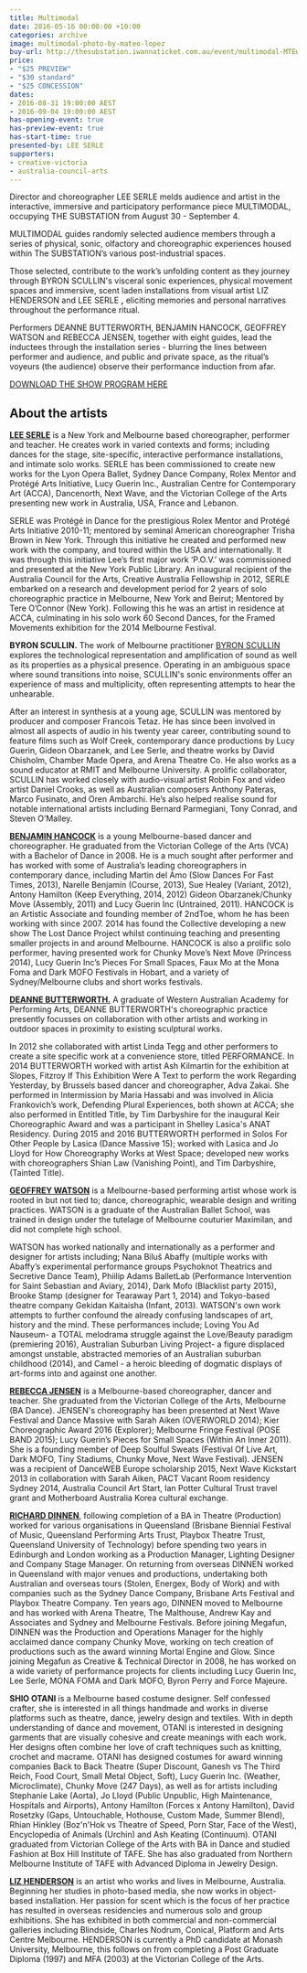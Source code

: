 ```yaml
---
title: Multimodal
date: 2016-05-16 00:00:00 +10:00
categories: archive
image: multimodal-photo-by-mateo-lopez
buy-url: http://thesubstation.iwannaticket.com.au/event/multimodal-MTEwNjY
price:
- "$25 PREVIEW"
- "$30 standard"
- "$25 CONCESSION"
dates:
- 2016-08-31 19:00:00 AEST
- 2016-09-04 19:00:00 AEST
has-opening-event: true
has-preview-event: true
has-start-time: true
presented-by: LEE SERLE
supporters:
- creative-victoria
- australia-council-arts
---
```


Director and choreographer LEE SERLE melds audience and artist in the interactive, immersive and participatory performance piece MULTIMODAL, occupying THE SUBSTATION from August 30 - September 4.

MULTIMODAL guides randomly selected audience members through a series of physical, sonic, olfactory and choreographic experiences housed within The SUBSTATION’s various post-industrial spaces.

Those selected, contribute to the work’s unfolding content as they journey through BYRON SCULLIN's visceral sonic experiences, physical movement spaces and immersive, scent laden installations from visual artist LIZ HENDERSON and LEE SERLE **,** eliciting memories and personal narratives throughout the performance ritual.

Performers DEANNE BUTTERWORTH, BENJAMIN HANCOCK, GEOFFREY WATSON and REBECCA JENSEN, together with eight guides, lead the inductees through the installation series - blurring the lines between performer and audience, and public and private space, as the ritual’s voyeurs (the audience) observe their performance induction from afar.

[DOWNLOAD THE SHOW PROGRAM HERE](SubstationShowProgram-Multimodal-v1.3.pdf)

## About the artists

[**LEE SERLE**](http://www.leeserle.com/) is a New York and Melbourne based choreographer, performer and teacher. He creates work in varied contexts and forms; including dances for the stage, site-specific, interactive performance installations, and intimate solo works. SERLE has been commissioned to create new works for the Lyon Opera Ballet, Sydney Dance Company, Rolex Mentor and Protégé Arts Initiative, Lucy Guerin Inc., Australian Centre for Contemporary Art (ACCA), Dancenorth, Next Wave, and the Victorian College of the Arts presenting new work in Australia, USA, France and Lebanon.

SERLE was Protégé in Dance for the prestigious Rolex Mentor and Protégé Arts Initiative 2010-11; mentored by seminal American choreographer Trisha Brown in New York. Through this initiative he created and performed new work with the company, and toured within the USA and internationally. It was through this initiative Lee’s first major work ‘P.O.V.’ was commissioned and presented at the New York Public Library. An inaugural recipient of the Australia Council for the Arts, Creative Australia Fellowship in 2012, SERLE embarked on a research and development period for 2 years of solo choreographic practice in Melbourne, New York and Beirut; Mentored by Tere O’Connor (New York). Following this he was an artist in residence at ACCA, culminating in his solo work 60 Second Dances, for the Framed Movements exhibition for the 2014 Melbourne Festival.

**BYRON SCULLIN.** The work of Melbourne practitioner [BYRON SCULLIN](http://www.byronscullin.com/) explores the technological representation and amplification of sound as well as its properties as a physical presence. Operating in an ambiguous space where sound transitions into noise, SCULLIN's sonic environments offer an experience of mass and multiplicity, often representing attempts to hear the unhearable.

After an interest in synthesis at a young age, SCULLIN was mentored by producer and composer Francois Tetaz. He has since been involved in almost all aspects of audio in his twenty year career, contributing sound to feature films such as Wolf Creek, contemporary dance productions by Lucy Guerin, Gideon Obarzanek, and Lee Serle, and theatre works by David Chisholm, Chamber Made Opera, and Arena Theatre Co. He also works as a sound educator at RMIT and Melbourne University. A prolific collaborator, SCULLIN has worked closely with audio-visual artist Robin Fox and video artist Daniel Crooks, as well as Australian composers Anthony Pateras, Marco Fusinato, and Oren Ambarchi. He’s also helped realise sound for notable international artists including Bernard Parmegiani, Tony Conrad, and Steven O’Malley.

[**BENJAMIN HANCOCK**](http://hancockbenjamin.tumblr.com/) is a young Melbourne-based dancer and choreographer. He graduated from the Victorian College of the Arts (VCA) with a Bachelor of Dance in 2008. He is a much sought after performer and has worked with some of Australia’s leading choreographers in contemporary dance, including Martin del Amo (Slow Dances For Fast Times, 2013), Narelle Benjamin (Course, 2013), Sue Healey (Variant, 2012), Antony Hamilton (Keep Everything, 2014, 2012) Gideon Obarzanek/Chunky Move (Assembly, 2011) and Lucy Guerin Inc (Untrained, 2011). HANCOCK is an Artistic Associate and founding member of 2ndToe, whom he has been working with since 2007. 2014 has found the Collective developing a new show The Lost Dance Project whilst continuing teaching and presenting smaller projects in and around Melbourne. HANCOCK is also a prolific solo performer, having presented work for Chunky Move’s Next Move (Princess 2014), Lucy Guerin Inc’s Pieces For Small Spaces, Faux Mo at the Mona Foma and Dark MOFO Festivals in Hobart, and a variety of Sydney/Melbourne clubs and short works festivals.

[**DEANNE BUTTERWORTH.**]((http://www.deannebutterworth.com)) A graduate of Western Australian Academy for Performing Arts, DEANNE BUTTERWORTH's choreographic practice presently focusses on collaboration with other artists and working in outdoor spaces in proximity to existing sculptural works.

In 2012 she collaborated with artist Linda Tegg and other performers to create a site specific work at a convenience store, titled PERFORMANCE. In 2014 BUTTERWORTH worked with artist Ash Kilmartin for the exhibition at Slopes, Fitzroy If This Exhibition Were A Text to perform the work Regarding Yesterday, by Brussels based dancer and choreographer, Adva Zakai. She performed in Intermission by Maria Hassabi and was involved in Alicia Frankovich’s work, Defending Plural Experiences, both shown at ACCA; she also performed in Entitled Title, by Tim Darbyshire for the inaugural Keir Choreographic Award and was a participant in Shelley Lasica's ANAT Residency. During 2015 and 2016 BUTTERWORTH performed in Solos For Other People by Lasica (Dance Massive 15); worked with Lasica and Jo Lloyd for How Choreography Works at West Space; developed new works with choreographers Shian Law (Vanishing Point), and Tim Darbyshire, (Tainted Title).

[**GEOFFREY WATSON**](http://www.geofferygeoffreygeoffrey.com) is a Melbourne-based performing artist whose work is rooted in but not tied to; dance, choreographic, wearable design and writing practices. WATSON is a graduate of the Australian Ballet School, was trained in design under the tutelage of Melbourne couturier Maximilan, and did not complete high school.

WATSON has worked nationally and internationally as a performer and designer for artists including; Nana Biluš Abaffy (multiple works with Abaffy’s experimental performance groups Psychoknot Theatrics and Secretive Dance Team), Phiilip Adams BalletLab (Performance Intervention for Saint Sebastian and Aviary, 2014), Dark Mofo (Blacklist party 2015), Brooke Stamp (designer for Tearaway Part 1, 2014) and Tokyo-based theatre company Gekidan Kaitaisha (Infant, 2013). WATSON's own work attempts to further confound the already confusing landscapes of art, history and the mind. These performances include; Loving You Ad Nauseum- a TOTAL melodrama struggle against the Love/Beauty paradigm (premiering 2016), Australian Suburban Living Project- a figure displaced amongst unstable, abstracted memories of an Australian suburban childhood (2014), and Camel - a heroic bleeding of dogmatic displays of art-forms into and against one another.

[**REBECCA JENSEN**](http://chunkymove.com.au/public-dance-programs/public-dance-classes/our-teachers/rebecca-jensen/) is a Melbourne-based choreographer, dancer and teacher. She graduated from the Victorian College of the Arts, Melbourne (BA Dance). JENSEN's choreography has been presented at Next Wave Festival and Dance Massive with Sarah Aiken (OVERWORLD 2014); Kier Choreographic Award 2016 (Explorer); Melbourne Fringe Festival (POSE BAND 2015); Lucy Guerin’s Pieces for Small Spaces (Within An Inner 2011). She is a founding member of Deep Soulful Sweats (Festival Of Live Art, Dark MOFO, Tiny Stadiums, Chunky Move, Next Wave Festival). JENSEN was a recipient of DanceWEB Europe scholarship 2015, Next Wave Kickstart 2013 in collaboration with Sarah Aiken, PACT Vacant Room residency Sydney 2014, Australia Council Art Start, Ian Potter Cultural Trust travel grant and Motherboard Australia Korea cultural exchange.

[**RICHARD DINNEN**](http://megafun.com.au/), following completion of a BA in Theatre (Production) worked for various organisations in Queensland (Brisbane Biennial Festival of Music, Queensland Performing Arts Trust, Playbox Theatre Trust, Queensland University of Technology) before spending two years in Edinburgh and London working as a Production Manager, Lighting Designer and Company Stage Manager. On returning from overseas DINNEN worked in Queensland with major venues and productions, undertaking both Australian and overseas tours (Stolen, Energex, Body of Work) and with companies such as the Sydney Dance Company, Brisbane Arts Festival and Playbox Theatre Company. Ten years ago, DINNEN moved to Melbourne and has worked with Arena Theatre, The Malthouse, Andrew Kay and Associates and Sydney and Melbourne Festivals. Before joining Megafun, DINNEN was the Production and Operations Manager for the highly acclaimed dance company Chunky Move, working on tech creation of productions such as the award winning Mortal Engine and Glow. Since joining Megafun as Creative & Technical Director in 2008, he has worked on a wide variety of performance projects for clients including Lucy Guerin Inc, Lee Serle, MONA FOMA and Dark MOFO, Byron Perry and Force Majeure.

**SHIO OTANI** is a Melbourne based costume designer. Self confessed crafter, she is interested in all things handmade and works in diverse platforms such as theatre, dance, jewelry design and textiles. With in depth understanding of dance and movement, OTANI is interested in designing garments that are visually cohesive and create meanings with each work. Her designs often combine her love of craft techniques such as knitting, crochet and macrame. OTANI has designed costumes for award winning companies Back to Back Theatre (Super Discount, Ganesh vs The Third Reich, Food Court, Small Metal Object, Soft), Lucy Guerin Inc. (Weather, Microclimate), Chunky Move (247 Days), as well as for artists including Stephanie Lake (Aorta), Jo Lloyd (Public Unpublic, High Maintenance, Hospitals and Airports), Antony Hamilton (Forces x Antony Hamilton), David Rosetzky (Gaps, Untouchable, Hothouse, Custom Made, Summer Blend), Rhian Hinkley (Boz'n'Hok vs Theatre of Speed, Porn Star, Face of the West), Encyclopedia of Animals (Urchin) and Ash Keating (Continuum). OTANI graduated from Victorian College of the Arts with BA in Dance and studied Fashion at Box Hill Institute of TAFE. She has also graduated from Northern Melbourne Institute of TAFE with Advanced Diploma in Jewelry Design.

[**LIZ HENDERSON**](http://www.lizhenderson.com.au/) is an artist who works and lives in Melbourne, Australia. Beginning her studies in photo-based media, she now works in object-based installation. Her passion for scent which is the focus of her practice has resulted in overseas residencies and numerous solo and group exhibitions. She has exhibited in both commercial and non-commercial galleries including Blindside, Charles Nodrum, Conical, Platform and Arts Centre Melbourne. HENDERSON is currently a PhD candidate at Monash University, Melbourne, this follows on from completing a Post Graduate Diploma (1997) and MFA (2003) at the Victorian College of the Arts.
